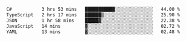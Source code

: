<!--START_SECTION:waka-->

```txt
C#           3 hrs 53 mins   ███████████░░░░░░░░░░░░░░   44.00 %
TypeScript   2 hrs 17 mins   ██████▒░░░░░░░░░░░░░░░░░░   25.90 %
JSON         1 hr 58 mins    █████▓░░░░░░░░░░░░░░░░░░░   22.38 %
JavaScript   14 mins         ▓░░░░░░░░░░░░░░░░░░░░░░░░   02.72 %
YAML         13 mins         ▓░░░░░░░░░░░░░░░░░░░░░░░░   02.48 %
```

<!--END_SECTION:waka-->